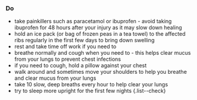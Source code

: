 ### Do

- take painkillers such as paracetamol or ibuprofen - avoid taking ibuprofen for 48 hours after your injury as it may slow down healing
- hold an ice pack (or bag of frozen peas in a tea towel) to the affected ribs regularly in the first few days to bring down swelling
- rest and take time off work if you need to
- breathe normally and cough when you need to - this helps clear mucus from your lungs to prevent chest infections
- if you need to cough, hold a pillow against your chest
- walk around and sometimes move your shoulders to help you breathe and clear mucus from your lungs
- take 10 slow, deep breaths every hour to help clear your lungs
- try to sleep more upright for the first few nights
{.list--check}